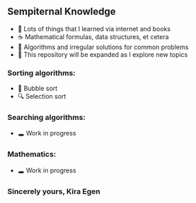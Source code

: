 ## Sempiternal Knowledge
- 📖 Lots of things that I learned via internet and books
- ☕ Mathematical formulas, data structures, et cetera 
- 💾 Algorithms and irregular solutions for common problems
- 📝 This repository will be expanded as I explore new topics

### Sorting algorithms:
- 🫧 Bubble sort
- 🔍 Selection sort

### Searching algorithms:
- 🕳 Work in progress

### Mathematics:
- 🕳 Work in progress

### Sincerely yours, Kira Egen
